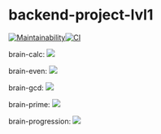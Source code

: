 # backend-project-lvl1
[![Maintainability](https://api.codeclimate.com/v1/badges/972ca6bed1b0389c1386/maintainability)](https://codeclimate.com/github/romanbeli/backend-project-lvl1/maintainability)[![CI](https://github.com/romanbeli/backend-project-lvl1/workflows/CI/badge.svg)](https://github.com/romanbeli/backend-project-lvl1/actions)

brain-calc:
<a href="https://asciinema.org/a/mz1NE8JK17aNuwxrXnz90qz5G" target="_blank"><img src="https://asciinema.org/a/mz1NE8JK17aNuwxrXnz90qz5G.svg" /></a>

brain-even:
<a href="https://asciinema.org/a/VR7fNiaD2yc1xGUN8043zHOgp" target="_blank"><img src="https://asciinema.org/a/VR7fNiaD2yc1xGUN8043zHOgp.svg" /></a>

brain-gcd:
<a href="https://asciinema.org/a/yGhZi6bWiew0NbKFHmu3HwcFb" target="_blank"><img src="https://asciinema.org/a/yGhZi6bWiew0NbKFHmu3HwcFb.svg" /></a>

brain-prime:
<a href="https://asciinema.org/a/4WzRKICjpNknkpqE6xj5Af7Wx" target="_blank"><img src="https://asciinema.org/a/4WzRKICjpNknkpqE6xj5Af7Wx.svg" /></a>

brain-progression:
<a href="https://asciinema.org/a/UYHguLt9aY9crxuk3wjkUuGEM" target="_blank"><img src="https://asciinema.org/a/UYHguLt9aY9crxuk3wjkUuGEM.svg" /></a>
